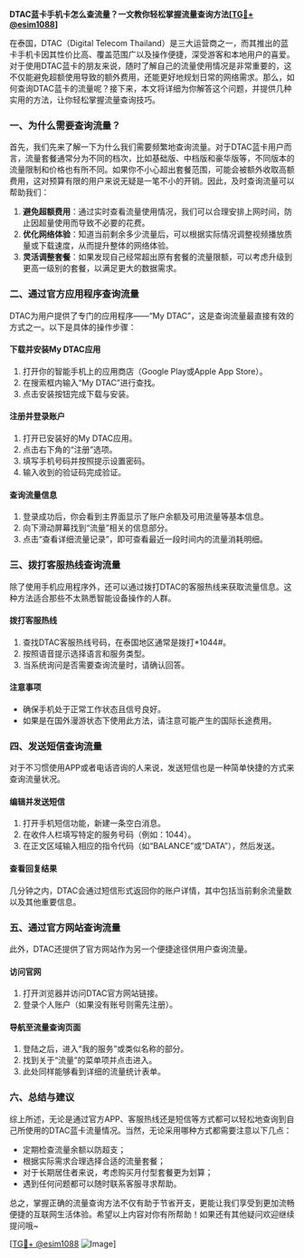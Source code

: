**DTAC蓝卡手机卡怎么查流量？一文教你轻松掌握流量查询方法[[TG💪+ @esim1088](https://t.me/s/esim1088)]**

在泰国，DTAC（Digital Telecom Thailand）是三大运营商之一，而其推出的蓝卡手机卡因其性价比高、覆盖范围广以及操作便捷，深受游客和本地用户的喜爱。对于使用DTAC蓝卡的朋友来说，随时了解自己的流量使用情况是非常重要的，这不仅能避免超额使用导致的额外费用，还能更好地规划日常的网络需求。那么，如何查询DTAC蓝卡的流量呢？接下来，本文将详细为你解答这个问题，并提供几种实用的方法，让你轻松掌握流量查询技巧。

### 一、为什么需要查询流量？

首先，我们先来了解一下为什么我们需要频繁地查询流量。对于DTAC蓝卡用户而言，流量套餐通常分为不同的档次，比如基础版、中档版和豪华版等，不同版本的流量限制和价格也有所不同。如果你不小心超出套餐范围，可能会被额外收取高额费用，这对预算有限的用户来说无疑是一笔不小的开销。因此，及时查询流量可以帮助我们：

1. **避免超额费用**：通过实时查看流量使用情况，我们可以合理安排上网时间，防止因超量使用而导致不必要的花费。
2. **优化网络体验**：知道当前剩余多少流量后，可以根据实际情况调整视频播放质量或下载速度，从而提升整体的网络体验。
3. **灵活调整套餐**：如果发现自己经常超出原有套餐的流量限额，可以考虑升级到更高一级别的套餐，以满足更大的数据需求。

### 二、通过官方应用程序查询流量

DTAC为用户提供了专门的应用程序——“My DTAC”，这是查询流量最直接有效的方式之一。以下是具体的操作步骤：

#### 下载并安装My DTAC应用
1. 打开你的智能手机上的应用商店（Google Play或Apple App Store）。
2. 在搜索框内输入“My DTAC”进行查找。
3. 点击安装按钮完成下载与安装。

#### 注册并登录账户
1. 打开已安装好的My DTAC应用。
2. 点击右下角的“注册”选项。
3. 填写手机号码并按照提示设置密码。
4. 输入收到的验证码完成验证。

#### 查询流量信息
1. 登录成功后，你会看到主界面显示了账户余额及可用流量等基本信息。
2. 向下滑动屏幕找到“流量”相关的信息部分。
3. 点击“查看详细流量记录”，即可查看最近一段时间内的流量消耗明细。

### 三、拨打客服热线查询流量

除了使用手机应用程序外，还可以通过拨打DTAC的客服热线来获取流量信息。这种方法适合那些不太熟悉智能设备操作的人群。

#### 拨打客服热线
1. 查找DTAC客服热线号码，在泰国地区通常是拨打*1044#。
2. 按照语音提示选择语言和服务类型。
3. 当系统询问是否需要查询流量时，请确认回答。

#### 注意事项
- 确保手机处于正常工作状态且信号良好。
- 如果是在国外漫游状态下使用此方法，请注意可能产生的国际长途费用。

### 四、发送短信查询流量

对于不习惯使用APP或者电话咨询的人来说，发送短信也是一种简单快捷的方式来查询流量状况。

#### 编辑并发送短信
1. 打开手机短信功能，新建一条空白消息。
2. 在收件人栏填写特定的服务号码（例如：1044）。
3. 在正文区域输入相应的指令代码（如“BALANCE”或“DATA”），然后发送。

#### 查看回复结果
几分钟之内，DTAC会通过短信形式返回你的账户详情，其中包括当前剩余流量数以及其他重要信息。

### 五、通过官方网站查询流量

此外，DTAC还提供了官方网站作为另一个便捷途径供用户查询流量。

#### 访问官网
1. 打开浏览器并访问DTAC官方网站链接。
2. 登录个人账户（如果没有账号则需先注册）。

#### 导航至流量查询页面
1. 登陆之后，进入“我的服务”或类似名称的部分。
2. 找到关于“流量”的菜单项并点击进入。
3. 此处同样能够看到详细的流量统计表单。

### 六、总结与建议

综上所述，无论是通过官方APP、客服热线还是短信等方式都可以轻松地查询到自己所使用的DTAC蓝卡流量情况。当然，无论采用哪种方式都需要注意以下几点：

- 定期检查流量余额以防超支；
- 根据实际需求合理选择合适的流量套餐；
- 对于长期居住者来说，考虑购买月付型套餐更为划算；
- 遇到任何问题都可以随时联系客服寻求帮助。

总之，掌握正确的流量查询方法不仅有助于节省开支，更能让我们享受到更加流畅便捷的互联网生活体验。希望以上内容对你有所帮助！如果还有其他疑问欢迎继续提问哦~

[[TG💪+ @esim1088](https://t.me/s/esim1088) ![Image](https://i.postimg.cc/4NQfJmqS/Snipaste-2025-05-13-00-14-12.png)]